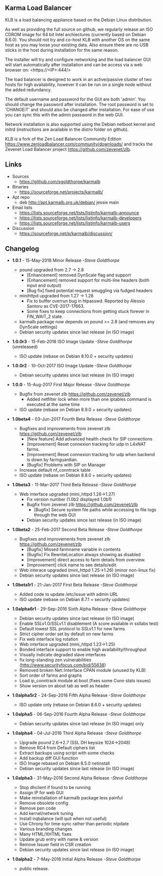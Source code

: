Karma Load Balancer
-------------------

KLB is a load balancing appliance based on the Debian Linux distribution.

As well as providing the full source on github, we regularly release an ISO
CDROM image for 64 bit Intel archiectures (currently based on Debian 8.6.0).
You should not try and co-host KLB with another OS on the same host as you may
loose your existing data.  Also ensure there are no USB sticks in the host
during installation for the same reason.

The installer will try and configure networking and the load balancer GUI will
start automatically after installation and can be access via a web browser on:
  <https://\<IP\>:444/>

The load balancer is designed to work in an active/passive cluster of two hosts
for high availability, however it can be run on a single node without the added
redundancy.

The default username and password for the GUI are both 'admin'.  You should
change the password after installation.  The root password is set to 'CHANGEiT'
and should also be changed after installation.  For ease of use you can sync
this with the admin password in the web GUI.

Network installation is also supported using the Debian netboot kernel and
initrd (instructions are available in the distro folder on github).

KLB is a fork of the Zen Load Balancer Community Edition
<https://www.zenloadbalancer.com/community/downloads/>
and tracks the Zevenet Load Balancer project
<https://github.com/zevenet/zlb>.

Links
-----
* Sources
    * <https://github.com/sgoldthorpe/karmalb>
* Binaries
    * <https://sourceforge.net/projects/karmalb/>
* Apt repo
    * deb http://apt.karmalb.org.uk/debian/ jessie main
* Email lists
    * <https://lists.sourceforge.net/lists/listinfo/karmalb-announce>
    * <https://lists.sourceforge.net/lists/listinfo/karmalb-developers>
    * <https://lists.sourceforge.net/lists/listinfo/karmalb-users>
* Discussion
    * <https://sourceforge.net/p/karmalb/discussion/>


Changelog
---------
* **1.0.1** - 15-May-2018 Minor Release _-Steve Goldthorpe_
    * pound upgraded from 2.7 -> 2.8
        * [Enhancement] removed DynScale flag and support
        * [Enhancement] removed support for multi-line headers (both input and output)
        * [Bug fix] fixed potential request smuggling via fudged headers
    * minihttpd upgraded from 1.27 -> 1.28
        * Fix to buffer overrun bug in htpasswd. Reported by Alessio Santoru as CVE-2017-17663.
        * Some fixes to keep connections from getting stuck forever in FIN_WAIT_2 state.
    * karmalb package now depends on pound >= 2.8 (and removes any DynScale settings)
    * Debian security updates since last release (in ISO image)

* **1.0.0r3** - 15-Feb-2018 ISO Image Update _-Steve Goldthorpe_ (unreleased)
    * ISO update (rebase on Debian 8.10.0 + security updates)

* **1.0.0r2** - 10-Oct-2017 ISO Image Update _-Steve Goldthorpe_
    * Debian security updates since last release (in ISO image)

* **1.0.0** - 15-Aug-2017 First Major Release _-Steve Goldthorpe_
    * Bugfix from zevenet zlb https://github.com/zevenet/zlb
        * Added netfilter lock when more than one iptables command is executed at the same time
    * ISO update (rebase on Debian 8.9.0 + security updates)

* **1.0beta4** - 03-Jun-2017 Fourth Beta Release _-Steve Goldthorpe_
    * Bugfixes and improvements from zevenet zlb https://github.com/zevenet/zlb
        * [New feature] Add advanced health check for SIP connections
        * [Improvement] Reset connexion tracking for udp in L4xNAT farms.
        * [Improvement] Reset connexion tracking for udp when backend is down by farmguardian.
        * [Bugfix] Problems with SIP on Manager
    * Increase default nf\_conntrack table
    * ISO update (rebase on Debian 8.8.0 + security updates)


* **1.0beta3** - 11-Mar-2017 Third Beta Release _-Steve Goldthorpe_
    * Web interface upgraded (mini\_httpd 1.26->1.27)
       * Fix version number (1.0b2 displayed 1.0b1)
       * Bugfix from zevenet zlb https://github.com/zevenet/zlb
           * [Bugfix] Secure system file paths while accessing to file logs
             through the web GUI
       * Debian security updates since last release (in ISO image)

* **1.0beta2** - 25-Feb-2017 Second Beta Release _-Steve Goldthorpe_
    * Bugfixes and improvements from zevenet zlb https://github.com/zevenet/zlb
        * [Bugfix] Missed farmname variable in contents
        * [Bugfix] Fix RewriteLocation always showing as disabled
        * [Improvement] direct access to farm details from overview.
        * [Improvement] click name to see details/edit.
    * Web interace upgraded (mini\_httpd 1.25->1.26) (minor non-linux fix)
    * Debian security updates since last release (in ISO image)
* **1.0beta1r1** - 21-Jan-2017 First Beta Release _-Steve Goldthorpe_
    * Added code to update /etc/issue with admin URL
    * ISO update (rebase on Debian 8.7.1 + security updates)
* **1.0alpha6r1** - 29-Sep-2016 Sixth Alpha Release _-Steve Goldthorpe_
    * Debian security updates since last release (in ISO image)
    * Enable SSLv1.0/SSLv1.1 disablement (A score available in ssllabs test)
    * Default lowest SSL protocol to SSLv1.1 for new farms
    * Strict cipher order set by default on new farms
    * Fix web interface log rotation
    * Web interface upgraded (mini\_httpd 1.23->1.25)
    * Bonded interface support to enable high availability/throughput
    * Visually indicate degraded slave interfaces
    * fix long-standing zen vulnerabilities (http://www.securityfocus.com/bid/55638)
    * Removed broken Net::Interface CPAN module (unused by KLB)
    * Sort order of farms and graphs
    * Load ip\_conntrack module at boot (fixes some Conn stats issues)
    * Show version on about tab as well as header
* **1.0alpha5r2** - 24-Sep-2016 Fifth Alpha Release _-Steve Goldthorpe_
    * ISO update only (rebase on Debian 8.6.0 + security updates)
* **1.0alpha5** - 06-Sep-2016 Fourth Alpha Release _-Steve Goldthorpe_
    * Debian security updates since last release (in ISO image) only
* **1.0alpha4** - 04-Jul-2016 Third Alpha Release _-Steve Goldthorpe_
    * Upgrade pound 2.6->2.7 (SSL DH keysize 1024->2048)
    * Remove RC4 from Default ciphers list
    * Extract backups using script with some checks
    * Add backup diff GUI function
    * ISO Image rebased on Debian 8.5.0 netinstall
    * Debian security updates since last release (in ISO image)
* **1.0alpha3** - 31-May-2016 Second Alpha Release _-Steve Goldthorpe_
    * Stop dhclient if found to be running
    * Assign IP for web GUI
    * Make reinstallation of karmalb package less painful
    * Remove obsolete config
    * Remove pen code
    * Add kernel/network tuning
    * Install irqbalance (will quit when not useful)
    * Use Chrony for time-sync rather than periodic ntpdate
    * Various branding changes
    * Many HTML/XHTML fixes
    * Update grub entry with name & version
    * Remove Issuer field in CSR creation
    * Debian security updates since last release (in ISO image)
* **1.0alpha2** - 7-May-2016 Initial Alpha Release _-Steve Goldthorpe_
    * public release.
